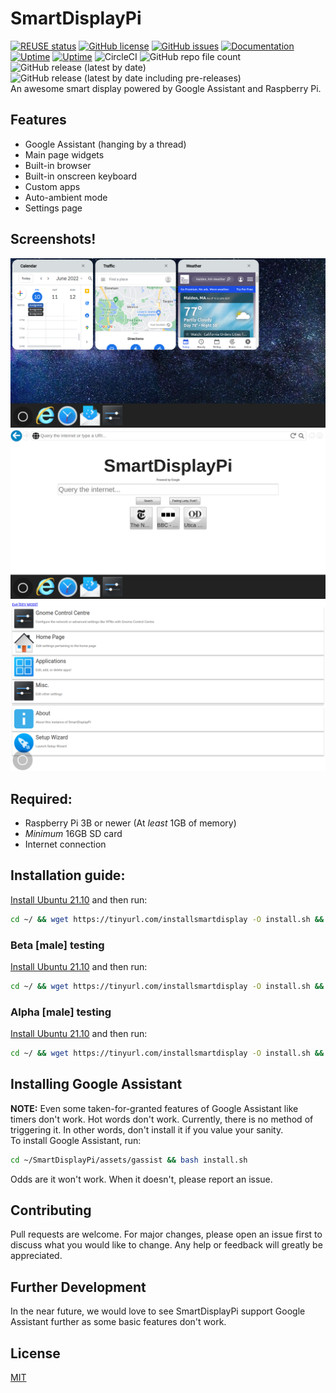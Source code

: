 <!--
Copyright (C) 2022 The Fake Slim Shady

SPDX-License-Identifier: MIT
-->

# SmartDisplayPi
[![REUSE status](https://api.reuse.software/badge/github.com/Sid220/SmartDisplayPi)](https://api.reuse.software/info/github.com/Sid220/SmartDisplayPi)
[![GitHub license](https://img.shields.io/github/license/Sid220/SmartDisplayPi)](https://github.com/Sid220/SmartDisplayPi/blob/master/LICENSE)
[![GitHub issues](https://img.shields.io/github/issues/Sid220/SmartDisplayPi)](https://github.com/Sid220/SmartDisplayPi/issues)
[![Documentation](https://img.shields.io/badge/docs-published-success)](https://docs.sdp.vestal.tk/user/installation)
[![Uptime](https://img.shields.io/endpoint?url=https://raw.githubusercontent.com/Sid220/server-status/master/api/smart-display-pi-backend/uptime.json)](https://status.vestal.tk/history/smart-display-pi-backend)
[![Uptime](https://img.shields.io/endpoint?url=https://raw.githubusercontent.com/Sid220/server-status/master/api/smart-display-pi-backend/response-time.json)](https://status.vestal.tk/history/smart-display-pi-backend)
![CircleCI](https://img.shields.io/circleci/build/github/Sid220/SmartDisplayPi/alpha-branch)
![GitHub repo file count](https://img.shields.io/github/directory-file-count/Sid220/SmartDisplayPi)
![GitHub release (latest by date)](https://img.shields.io/github/v/release/Sid220/SmartDisplayPi)
![GitHub release (latest by date including pre-releases)](https://img.shields.io/github/v/release/Sid220/SmartDisplayPi?include_prereleases)
<br>
An awesome smart display powered by Google Assistant and Raspberry Pi.
## Features

* Google Assistant (hanging by a thread)
* Main page widgets
* Built-in browser
* Built-in onscreen keyboard
* Custom apps
* Auto-ambient mode
* Settings page

## Screenshots!
![img.png](assets/screenshots/img.png)
![img.png](assets/screenshots/img1.png)
![img.png](assets/screenshots/img2.png)
## Required:
* Raspberry Pi 3B or newer (At *least* 1GB of memory)
* *Minimum* 16GB SD card
* Internet connection

## Installation guide:
[Install Ubuntu 21.10](https://ubuntu.com/download/raspberry-pi/thank-you?version=21.10&architecture=server-arm64+raspi) and then run:
```bash
cd ~/ && wget https://tinyurl.com/installsmartdisplay -O install.sh && chmod +x install.sh && ./install.sh stable
```
### Beta [male] testing
[Install Ubuntu 21.10](https://ubuntu.com/download/raspberry-pi/thank-you?version=21.10&architecture=server-arm64+raspi) and then run:
```bash
cd ~/ && wget https://tinyurl.com/installsmartdisplay -O install.sh && chmod +x install.sh && ./install.sh beta
```
### Alpha [male] testing
[Install Ubuntu 21.10](https://ubuntu.com/download/raspberry-pi/thank-you?version=21.10&architecture=server-arm64+raspi) and then run:
```bash
cd ~/ && wget https://tinyurl.com/installsmartdisplay -O install.sh && chmod +x install.sh && ./install.sh alpha
```
##  Installing Google Assistant
<b>NOTE:</b> Even some taken-for-granted features of Google Assistant like timers don't work. Hot words don't work. Currently, there is no method of triggering it. In other words, don't install it if you value your sanity.<br>
To install Google Assistant, run:
```bash
cd ~/SmartDisplayPi/assets/gassist && bash install.sh
```
Odds are it won't work. When it doesn't, please report an issue.
## Contributing
Pull requests are welcome. For major changes, please open an issue first to discuss what you would like to change. Any help or feedback will greatly be appreciated.

## Further Development
In the near future, we would love to see SmartDisplayPi support Google Assistant further as some basic features don't work.

## License
[MIT](https://choosealicense.com/licenses/mit/)
